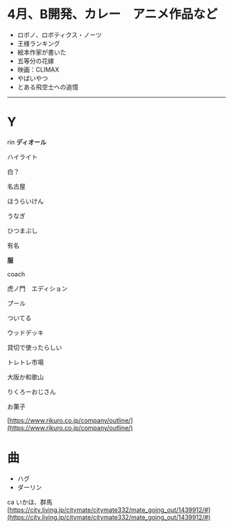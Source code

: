 
# **4月、B開発、カレー　アニメ作品など**
- ロボノ、ロボティクス・ノーツ
- 王様ランキング
- 絵本作家が書いた
- 五等分の花嫁
- 映画：CLIMAX
- やばいやつ
- とある飛空士への追憶

---

# Y
rin
**ディオール**

ハイライト

白？

名古屋

ほうらいけん

うなぎ

ひつまぶし

有名

  

**服**

coach

虎ノ門　エディション

プール

ついてる

ウッドデッキ

貸切で使ったらしい

トレトレ市場

大阪か和歌山

りくろーおじさん

お菓子

[https://www.rikuro.co.jp/company/outline/](https://www.rikuro.co.jp/company/outline/)

  
# 曲
- ハグ
- ダーリン


ca
いかほ、群馬
[https://city.living.jp/citymate/citymate332/mate_going_out/1439912/#](https://city.living.jp/citymate/citymate332/mate_going_out/1439912/#)
